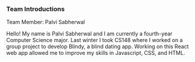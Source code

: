 ### Team Introductions

Team Member: Palvi Sabherwal

Hello! My name is Palvi Sabherwal and I am currently a fourth-year Computer Science major. Last winter I took CS148 where I worked on a group project to develop Blindy, a blind dating app. Working on this React web app allowed me to improve my skills in Javascript, CSS, and HTML.
